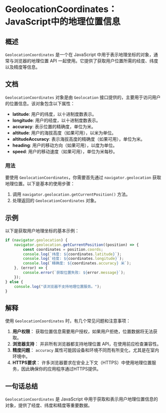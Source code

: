 <!--
Meta Description: # GeolocationCoordinates：JavaScript中的地理位置信息 ## 概述 `GeolocationCoordinates` 是一个在 JavaScript 中用于表示地理坐标的对象，通常与浏览器的地理位置 API 一起使用。它提供了获取用户位置所需的经度、纬度以及精度等信息...
Meta Keywords: geolocationcoordinates, geolocation, console, 如果可用, navigator
-->

# GeolocationCoordinates：JavaScript中的地理位置信息

## 概述
`GeolocationCoordinates` 是一个在 JavaScript 中用于表示地理坐标的对象，通常与浏览器的地理位置 API 一起使用。它提供了获取用户位置所需的经度、纬度以及精度等信息。

## 文档
`GeolocationCoordinates` 对象是由 `Geolocation` 接口提供的，主要用于访问用户的位置信息。该对象包含以下属性：

- **latitude**: 用户的纬度，以十进制度数表示。
- **longitude**: 用户的经度，以十进制度数表示。
- **accuracy**: 表示位置的精确度，单位为米。
- **altitude**: 用户的海拔高度（如果可用），以米为单位。
- **altitudeAccuracy**: 表示海拔高度的精确度（如果可用），单位为米。
- **heading**: 用户的移动方向（如果可用），以度为单位。
- **speed**: 用户的移动速度（如果可用），单位为米每秒。

### 用法
要使用 `GeolocationCoordinates`，你需要首先通过 `navigator.geolocation` 获取地理位置。以下是基本的使用步骤：

1. 调用 `navigator.geolocation.getCurrentPosition()` 方法。
2. 处理返回的 `GeolocationCoordinates` 对象。

## 示例
以下是获取用户地理坐标的基本示例：

```javascript
if (navigator.geolocation) {
    navigator.geolocation.getCurrentPosition((position) => {
        const coordinates = position.coords;
        console.log(`纬度: ${coordinates.latitude}`);
        console.log(`经度: ${coordinates.longitude}`);
        console.log(`精确度: ${coordinates.accuracy} 米`);
    }, (error) => {
        console.error(`获取位置失败: ${error.message}`);
    });
} else {
    console.log("该浏览器不支持地理位置服务。");
}
```

## 解释
使用 `GeolocationCoordinates` 时，有几个常见问题和注意事项：

1. **用户权限**： 获取位置信息需要用户授权，如果用户拒绝，位置数据将无法获取。
2. **浏览器支持**： 并非所有浏览器都支持地理位置 API，在使用前应检查兼容性。
3. **精度问题**： `accuracy` 属性可能因设备和环境不同而有所变化，尤其是在室内环境中。
4. **HTTPS要求**： 许多浏览器要求在安全上下文（HTTPS）中使用地理位置服务，因此确保你的应用程序通过HTTPS提供。

## 一句话总结
`GeolocationCoordinates` 是 JavaScript 中用于获取和表示用户地理位置信息的对象，提供了经度、纬度和精度等重要数据。